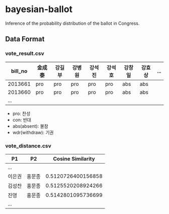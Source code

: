 # bayesian-ballot
Inference of the probability distribution of the ballot in Congress.

## Data Format

### vote_result.csv

| bill_no | 金成泰 | 강길부 | 강병원 | 강석진 | 강석호 | 강창일 | 강효상 | ... |
|---------|--------|--------|--------|--------|--------|--------|--------|-----|
| 2013661 | pro    | pro    | pro    | pro    | pro    | abs    | abs    |     |
| 2013660 | pro    | pro    | pro    | pro    | pro    | abs    | abs    |     |
| ...     |        |        |        |        |        |        |        |     |

- pro: 찬성
- con: 반대
- abs(absent): 불참
- wdr(withdraw): 기권

### vote_distance.csv

| P1     | P2     | Cosine Similarity  |
|--------|--------|--------------------|
| ...    |        |                    |
| 이은권 | 홍문종 | 0.5120726400156858 |
| 김성찬 | 홍문종 | 0.5125520208924266 |
| 진영   | 홍문종 | 0.5142801095736699 |
| ...    |        |                    |
